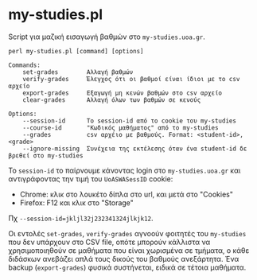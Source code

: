 # my-studies.pl

Script για μαζική εισαγωγή βαθμών στο `my-studies.uoa.gr`.

```
perl my-studies.pl [command] [options]

Commands:
    set-grades        Αλλαγή βαθμών
    verify-grades     Έλεγχος ότι οι βαθμοί είναι ίδιοι με το csv αρχείο
    export-grades     Εξαγωγή μη κενών βαθμών στο csv αρχείο
    clear-grades      Αλλαγή όλων των βαθμών σε κενούς

Options:
    --session-id      Το session-id από το cookie του my-studies
    --course-id       "Κωδικός μαθήματος" από το my-studies
    --grades          csv αρχέιο με βαθμούς. Format: <student-id>,<grade>
    --ignore-missing  Συνέχεια της εκτέλεσης όταν ένα student-id δε βρεθεί στο my-studies
```

Το `session-id` το παίρνουμε κάνοντας login στο `my-studies.uoa.gr` και αντιγράφοντας την τιμή του `UoASWASessID` cookie:
- Chrome: κλικ στο λουκέτο δίπλα στο url, και μετά στο "Cookies"
- Firefox: F12 και κλικ στο "Storage"

Πχ `--session-id=jkljl32j232341324jlkjk12`.

Οι εντολές `set-grades`, `verify-grades` αγνοούν φοιτητές του `my-studies` που δεν υπάρχουν στο CSV file,
οπότε μπορούν κάλλιστα να χρησιμοποιηθούν σε μαθήματα που είναι χωρισμένα σε τμήματα, ο κάθε διδάσκων
ανεβάζει απλά τους δικούς του βαθμούς ανεξάρτητα. Ένα backup (`export-grades`) φυσικά συστήνεται,
ειδικά σε τέτοια μαθήματα.